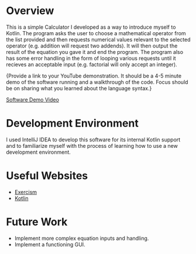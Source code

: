 # Overview

This is a simple Calculator I developed as a way to introduce myself to Kotlin. The program asks the user to choose a mathematical operator from the list provided and then requests numerical values 
relevant to the selected operator (e.g. addition will request two addends). It will then output the result of the equation you gave it and end the program. The program also has some error handling in the
form of looping various requests until it recieves an acceptable input (e.g. factorial will only accept an integer).

{Provide a link to your YouTube demonstration. It should be a 4-5 minute demo of the software running and a walkthrough of the code. Focus should be on sharing what you learned about the language syntax.}

[Software Demo Video](http://youtube.link.goes.here)

# Development Environment

I used IntelliJ IDEA to develop this software for its internal Kotlin support and to familiarize myself with the process of learning how to use a new development environment.

# Useful Websites

- [Exercism](https://exercism.org)
- [Kotlin](https://kotlinlang.org)

# Future Work

- Implement more complex equation inputs and handling.
- Implement a functioning GUI.
